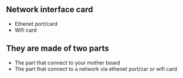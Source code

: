 ## Network interface card
+ Ethenet port/card
+ Wifi card


## They are made of two parts
+ The part that connect to your mother board
+ The part that connect to a network via ethenet port/car or wifi card
